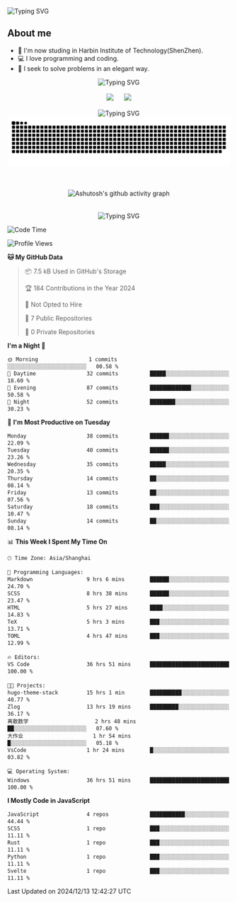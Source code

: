 <img src="https://readme-typing-svg.demolab.com?font=Fira+Code&weight=200&size=100&pause=1000&color=3986FF&center=true&vCenter=true&random=false&width=2000&height=160&lines=Hi+there!+++o(*%5E%E2%96%BD%5E*)%E2%94%9B;console.log(%22Hello+World!%22)" alt="Typing SVG" />

## About me
- 🏫 I'm now studing in Harbin Institute of Technology(ShenZhen).
- 💻 I love programming and coding.
- 🍷 I seek to solve problems in an elegant way.

<div align="center">
  <img src="https://readme-typing-svg.demolab.com?font=Fira+Code&weight=200&size=50&pause=1000&color=3986FF&center=true&vCenter=true&random=false&width=2000&height=100&lines=Here+are+my+stats..." alt="Typing SVG" />
  <br><br>
  <img height="180px" src="https://github-readme-stats-git-masterrstaa-rickstaa.vercel.app/api?username=whateverzpy&rank_icon=percentile&hide_border=true&show_icons=true&include_all_commits=true&bg_color=0,ea6161,ffc64d,fffc4d,52fa5a" />&nbsp;&nbsp;&nbsp;&nbsp;&nbsp;&nbsp;<img height="180px" src="https://github-readme-stats-git-masterrstaa-rickstaa.vercel.app/api/top-langs/?username=whateverzpy&layout=donut&hide_border=true&bg_color=0,52fa5a,4dfcff,c64dff" />
  <br><br>
  <img src="https://readme-typing-svg.demolab.com?font=Fira+Code&weight=200&size=50&pause=1000&color=3986FF&center=true&vCenter=true&random=false&width=2000&height=100&lines=Here+are+my+contributions..." alt="Typing SVG" />
  <picture>
    <source media="(prefers-color-scheme: dark)" srcset="https://raw.githubusercontent.com/whateverzpy/whateverzpy/main/assets/github-snake-dark.svg" />
    <source media="(prefers-color-scheme: light)" srcset="https://raw.githubusercontent.com/whateverzpy/whateverzpy/main/assets/github-snake.svg" />
    <img alt="github-snake" src="https://raw.githubusercontent.com/whateverzpy/whateverzpy/main/assets/github-snake.svg" />
  </picture>
  <br><br><br><br>
  <picture>
    <source media="(prefers-color-scheme: dark)"
          srcset="https://github-readme-activity-graph.vercel.app/graph?username=whateverzpy&theme=tokyo-night" />
    <source media="(prefers-color-scheme: light)"
          srcset="https://github-readme-activity-graph.vercel.app/graph?username=whateverzpy&theme=tokyo-day" />
    <img alt="Ashutosh's github activity graph"
       src="https://github-readme-activity-graph.vercel.app/graph?username=whateverzpy&theme=tokyo-day"
       width="860px"/>
  </picture>
  <br><br><br>
  <img src="https://readme-typing-svg.demolab.com?font=Fira+Code&weight=200&size=120&pause=1000&color=3986FF&center=true&vCenter=true&random=false&width=2000&height=180&lines=INFINITE+PROGRESS" alt="Typing SVG" />
</div>

<!--START_SECTION:waka-->
![Code Time](http://img.shields.io/badge/Code%20Time-215%20hrs%2045%20mins-blue)

![Profile Views](http://img.shields.io/badge/Profile%20Views-0-blue)

**🐱 My GitHub Data** 

> 📦 7.5 kB Used in GitHub's Storage 
 > 
> 🏆 184 Contributions in the Year 2024
 > 
> 🚫 Not Opted to Hire
 > 
> 📜 7 Public Repositories 
 > 
> 🔑 0 Private Repositories 
 > 
**I'm a Night 🦉** 

```text
🌞 Morning                1 commits           ░░░░░░░░░░░░░░░░░░░░░░░░░   00.58 % 
🌆 Daytime                32 commits          █████░░░░░░░░░░░░░░░░░░░░   18.60 % 
🌃 Evening                87 commits          █████████████░░░░░░░░░░░░   50.58 % 
🌙 Night                  52 commits          ████████░░░░░░░░░░░░░░░░░   30.23 % 
```
📅 **I'm Most Productive on Tuesday** 

```text
Monday                   38 commits          ██████░░░░░░░░░░░░░░░░░░░   22.09 % 
Tuesday                  40 commits          ██████░░░░░░░░░░░░░░░░░░░   23.26 % 
Wednesday                35 commits          █████░░░░░░░░░░░░░░░░░░░░   20.35 % 
Thursday                 14 commits          ██░░░░░░░░░░░░░░░░░░░░░░░   08.14 % 
Friday                   13 commits          ██░░░░░░░░░░░░░░░░░░░░░░░   07.56 % 
Saturday                 18 commits          ███░░░░░░░░░░░░░░░░░░░░░░   10.47 % 
Sunday                   14 commits          ██░░░░░░░░░░░░░░░░░░░░░░░   08.14 % 
```


📊 **This Week I Spent My Time On** 

```text
🕑︎ Time Zone: Asia/Shanghai

💬 Programming Languages: 
Markdown                 9 hrs 6 mins        ██████░░░░░░░░░░░░░░░░░░░   24.70 % 
SCSS                     8 hrs 38 mins       ██████░░░░░░░░░░░░░░░░░░░   23.47 % 
HTML                     5 hrs 27 mins       ████░░░░░░░░░░░░░░░░░░░░░   14.83 % 
TeX                      5 hrs 3 mins        ███░░░░░░░░░░░░░░░░░░░░░░   13.71 % 
TOML                     4 hrs 47 mins       ███░░░░░░░░░░░░░░░░░░░░░░   12.99 % 

🔥 Editors: 
VS Code                  36 hrs 51 mins      █████████████████████████   100.00 % 

🐱‍💻 Projects: 
hugo-theme-stack         15 hrs 1 min        ██████████░░░░░░░░░░░░░░░   40.77 % 
Zlog                     13 hrs 19 mins      █████████░░░░░░░░░░░░░░░░   36.17 % 
离散数学                     2 hrs 48 mins       ██░░░░░░░░░░░░░░░░░░░░░░░   07.60 % 
大作业                      1 hr 54 mins        █░░░░░░░░░░░░░░░░░░░░░░░░   05.18 % 
VsCode                   1 hr 24 mins        █░░░░░░░░░░░░░░░░░░░░░░░░   03.82 % 

💻 Operating System: 
Windows                  36 hrs 51 mins      █████████████████████████   100.00 % 
```

**I Mostly Code in JavaScript** 

```text
JavaScript               4 repos             ███████████░░░░░░░░░░░░░░   44.44 % 
SCSS                     1 repo              ███░░░░░░░░░░░░░░░░░░░░░░   11.11 % 
Rust                     1 repo              ███░░░░░░░░░░░░░░░░░░░░░░   11.11 % 
Python                   1 repo              ███░░░░░░░░░░░░░░░░░░░░░░   11.11 % 
Svelte                   1 repo              ███░░░░░░░░░░░░░░░░░░░░░░   11.11 % 
```




 Last Updated on 2024/12/13 12:42:27 UTC
<!--END_SECTION:waka-->


<!--
**whateverzpy/whateverzpy** is a ✨ _special_ ✨ repository because its `README.md` (this file) appears on your GitHub profile.

Here are some ideas to get you started:

- 🔭 I’m currently working on ...
- 🌱 I’m currently learning ...
- 👯 I’m looking to collaborate on ...
- 🤔 I’m looking for help with ...
- 💬 Ask me about ...
- 📫 How to reach me: ...
- 😄 Pronouns: ...
- ⚡ Fun fact: ...
-->

